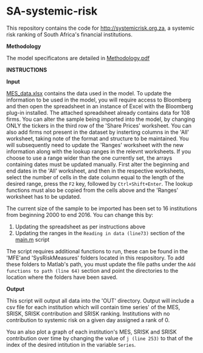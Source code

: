 # SA-systemic-risk
This repository contains the code for http://systemicrisk.org.za, a systemic risk ranking of South Africa's financial institutions.

__Methodology__

The model specificatons are detailed in [Methodology.pdf](Methodology.pdf)

__INSTRUCTIONS__

__Input__

[MES_data.xlsx](MES_data.xlsx) contains the data used in the model. To update the information to be used in the model, you will require access to Bloomberg and then open the spreadsheet in an instance of Excel with the Bloomberg plug-in installed. The attached spreadsheet already contains data for 108 firms. You can alter the sample being imported into the model, by changing ONLY the tickers in the third row of the 'Share Prices' worksheet. You can also add firms not present in the dataset by insterting columns in the 'All' worksheet, taking note of the format and structure to be maintained. You will subsequently need to update the 'Ranges' worksheet with the new information along with the lookup ranges in the relevnt worksheets. If you choose to use a range wider than the one currently set, the arrays containing dates must be updated manually. First alter the beginning and end dates in the 'All' worksheet, and then in the respective worksheets, select the number of cells in the date column equal to the length of the desired range, press the `F2` key, followed by `Ctrl+Shift+Enter`. The lookup functions must also be copied from the cells above and the 'Ranges' worksheet has to be updated. 
 
 The current size of the sample to be imported has been set to 16 institutions from beginning 2000 to end 2016. You can change this by:
 
 1. Updating the spreadsheet as per instructions above
 2. Updating the ranges in the `Reading in data (line73)` section of the [main.m](main.m) script
 
The script requires additional functions to run, these can be found in the 'MFE'and 'SysRiskMeasures' folders located in this respository. To add these folders to Matlab's path, you must update the file paths under the `Add functions to path (line 64)` section and point the directories to the location where the folders have been saved.

__Output__

This script will output all data into the 'OUT\' directory. Output will include a csv file for each institution which will contain time series' of the MES, SRISK, SRISK contribution and SRISK ranking. Institutions with no contribution to systemic risk on a given day assigned a rank of 0. 

You an also plot a graph of each institution's MES, SRISK and SRISK contribution over time by changing the value of `j (line 253)` to that of the index of the desired intitution in the variable `Series`. 

